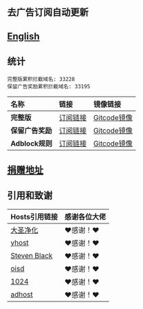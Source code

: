 ## 去广告订阅自动更新
## [English](./README_en.md)

## 统计
```
完整版累积拦截域名: 33228
保留广告奖励累积拦截域名: 33195
```

| **名称** | **链接** | **镜像链接** |
| :-- | :-- | :-- |
| **完整版** | [订阅链接](https://raw.githubusercontent.com/lingeringsound/10007_auto/developer/all) | [Gitcode镜像](https://gitcode.net/weixin_45617236/10007_auto/-/raw/developer/all) |
| **保留广告奖励** | [订阅链接](https://raw.githubusercontent.com/lingeringsound/10007_auto/developer/reward) | [Gitcode镜像](https://gitcode.net/weixin_45617236/10007_auto/-/raw/developer/all) |
| **Adblock规则** | [订阅链接](https://raw.githubusercontent.com/lingeringsound/10007_auto/developer/adb.txt) | [Gitcode镜像](https://gitcode.net/weixin_45617236/10007_auto/-/raw/developer/adb.txt) |


## **[捐赠地址](https://github.com/lingeringsound/10007)**

## 引用和致谢
| **Hosts引用链接** | 感谢各位大佬 |
| :-- | :-- |
| [大圣净化](https://github.com/jdlingyu/ad-wars) | ❤感谢！❤ |
| [yhost](https://github.com/VeleSila/yhosts) | ❤感谢！❤ |
| [Steven Black](https://github.com/StevenBlack/hosts) | ❤感谢！❤ |
| [oisd](https://oisd.nl/howto) | ❤感谢！❤ |
| [1024](https://github.com/Goooler/1024_hosts) | ❤感谢！❤ |
| [adhost](https://github.com/E7KMbb/AD-hosts) | ❤感谢！❤ |

